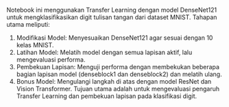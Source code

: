 Notebook ini menggunakan Transfer Learning dengan model DenseNet121 untuk mengklasifikasikan digit tulisan tangan dari dataset MNIST. Tahapan utama meliputi:
1. Modifikasi Model: Menyesuaikan DenseNet121 agar sesuai dengan 10 kelas MNIST.
2. Latihan Model: Melatih model dengan semua lapisan aktif, lalu mengevaluasi performa.
3. Pembekuan Lapisan: Menguji performa dengan membekukan beberapa bagian lapisan model (denseblock1 dan denseblock2) dan melatih ulang.
4. Bonus Model: Mengulangi langkah di atas dengan model ResNet dan Vision Transformer.
Tujuan utama adalah untuk mengevaluasi pengaruh Transfer Learning dan pembekuan lapisan pada klasifikasi digit.
